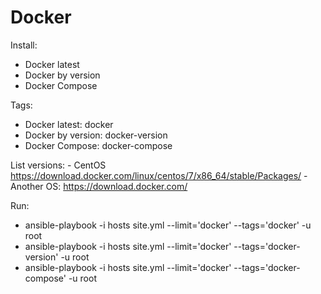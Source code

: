 Docker
=========

Install:
- Docker latest
- Docker by version
- Docker Compose


Tags:
- Docker latest: docker
- Docker by version: docker-version
- Docker Compose: docker-compose


List versions:
	- CentOS
	https://download.docker.com/linux/centos/7/x86_64/stable/Packages/
	- Another OS:
	https://download.docker.com/


Run:
- ansible-playbook -i hosts site.yml --limit='docker' --tags='docker' -u root
- ansible-playbook -i hosts site.yml --limit='docker' --tags='docker-version' -u root
- ansible-playbook -i hosts site.yml --limit='docker' --tags='docker-compose' -u root
